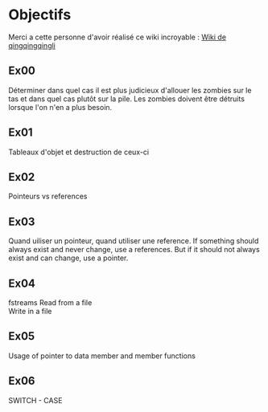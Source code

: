 Objectifs
=========
Merci a cette personne d'avoir réalisé ce wiki incroyable : [Wiki de qingqingqingli](https://github.com/qingqingqingli/CPP/tree/main/module01)

Ex00
----
Déterminer dans quel cas il est plus judicieux d'allouer les zombies sur le tas et dans quel cas plutôt sur la pile.
Les zombies doivent être détruits lorsque l'on n'en a plus besoin.

Ex01
----
Tableaux d'objet et destruction de ceux-ci

Ex02
----
Pointeurs vs references

Ex03
----
Quand uiliser un pointeur, quand utiliser une reference.
If something should always exist and never change, use a references. But if it should not always exist and can change, use a pointer.

Ex04
----
fstreams
Read from a file</br>
Write in a file

Ex05
----
Usage of pointer to data member and member functions

Ex06
----
SWITCH - CASE
